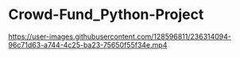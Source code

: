 # Crowd-Fund_Python-Project


https://user-images.githubusercontent.com/128596811/236314094-96c71d63-a744-4c25-ba23-75650f55f34e.mp4

